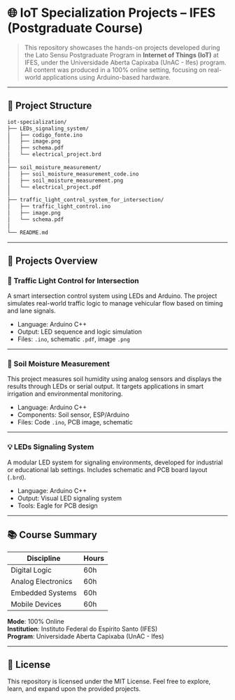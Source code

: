 # 🌐 IoT Specialization Projects – IFES (Postgraduate Course)

> This repository showcases the hands-on projects developed during the Lato Sensu Postgraduate Program in **Internet of Things (IoT)** at IFES, under the Universidade Aberta Capixaba (UnAC - Ifes) program. All content was produced in a 100% online setting, focusing on real-world applications using Arduino-based hardware.

---

## 📁 Project Structure

```bash
iot-specialization/
├── LEDs_signaling_system/
│   ├── codigo_fonte.ino        
│   ├── image.png               
│   ├── schema.pdf               
│   └── electrical_project.brd   
│
├── soil_moisture_measurement/
│   ├── soil_moisture_measurement_code.ino
│   ├── soil_moisture_measurement.png
│   └── electrical_project.pdf
│
├── traffic_light_control_system_for_intersection/
│   ├── traffic_light_control.ino
│   ├── image.png
│   └── schema.pdf
│
└── README.md
```

---

## 🔧 Projects Overview

### 🚦 Traffic Light Control for Intersection

A smart intersection control system using LEDs and Arduino. The project simulates real-world traffic logic to manage vehicular flow based on timing and lane signals.

- Language: Arduino C++
- Output: LED sequence and logic simulation
- Files: `.ino`, schematic `.pdf`, image `.png`

---

### 🌱 Soil Moisture Measurement

This project measures soil humidity using analog sensors and displays the results through LEDs or serial output. It targets applications in smart irrigation and environmental monitoring.

- Language: Arduino C++
- Components: Soil sensor, ESP/Arduino
- Files: Code `.ino`, PCB image, schematic

---

### 💡 LEDs Signaling System

A modular LED system for signaling environments, developed for industrial or educational lab settings. Includes schematic and PCB board layout (`.brd`).

- Language: Arduino C++
- Output: Visual LED signaling system
- Tools: Eagle for PCB design

---

## 📚 Course Summary

| Discipline              | Hours |
|-------------------------|-------|
| Digital Logic           | 60h   |
| Analog Electronics      | 60h   |
| Embedded Systems        | 60h   |
| Mobile Devices          | 60h   |

**Mode**: 100% Online  
**Institution**: Instituto Federal do Espírito Santo (IFES)  
**Program**: Universidade Aberta Capixaba (UnAC - Ifes)

---

## 🪪 License

This repository is licensed under the MIT License. Feel free to explore, learn, and expand upon the provided projects.
 
